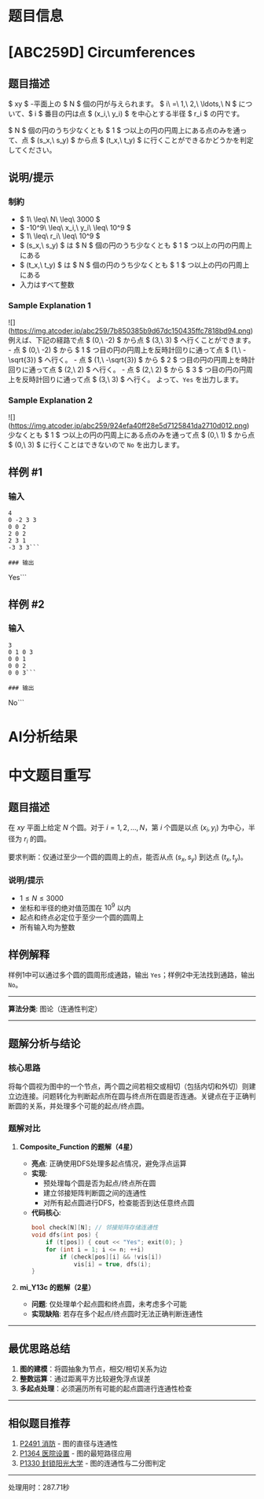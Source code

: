 # 题目信息

# [ABC259D] Circumferences

## 题目描述

[problemUrl]: https://atcoder.jp/contests/abc259/tasks/abc259_d

$ xy $ -平面上の $ N $ 個の円が与えられます。 $ i\ =\ 1,\ 2,\ \ldots,\ N $ について、$ i $ 番目の円は点 $ (x_i,\ y_i) $ を中心とする半径 $ r_i $ の円です。

$ N $ 個の円のうち少なくとも $ 1 $ つ以上の円の円周上にある点のみを通って、点 $ (s_x,\ s_y) $ から点 $ (t_x,\ t_y) $ に行くことができるかどうかを判定してください。

## 说明/提示

### 制約

- $ 1\ \leq\ N\ \leq\ 3000 $
- $ -10^9\ \leq\ x_i,\ y_i\ \leq\ 10^9 $
- $ 1\ \leq\ r_i\ \leq\ 10^9 $
- $ (s_x,\ s_y) $ は $ N $ 個の円のうち少なくとも $ 1 $ つ以上の円の円周上にある
- $ (t_x,\ t_y) $ は $ N $ 個の円のうち少なくとも $ 1 $ つ以上の円の円周上にある
- 入力はすべて整数

### Sample Explanation 1

!\[\](https://img.atcoder.jp/abc259/7b850385b9d67dc150435ffc7818bd94.png) 例えば、下記の経路で点 $ (0,\ -2) $ から点 $ (3,\ 3) $ へ行くことができます。 - 点 $ (0,\ -2) $ から $ 1 $ つ目の円の円周上を反時計回りに通って点 $ (1,\ -\sqrt{3}) $ へ行く。 - 点 $ (1,\ -\sqrt{3}) $ から $ 2 $ つ目の円の円周上を時計回りに通って点 $ (2,\ 2) $ へ行く。 - 点 $ (2,\ 2) $ から $ 3 $ つ目の円の円周上を反時計回りに通って点 $ (3,\ 3) $ へ行く。 よって、`Yes` を出力します。

### Sample Explanation 2

!\[\](https://img.atcoder.jp/abc259/924efa40ff28e5d7125841da2710d012.png) 少なくとも $ 1 $ つ以上の円の円周上にある点のみを通って点 $ (0,\ 1) $ から点 $ (0,\ 3) $ に行くことはできないので `No` を出力します。

## 样例 #1

### 输入

```
4
0 -2 3 3
0 0 2
2 0 2
2 3 1
-3 3 3```

### 输出

```
Yes```

## 样例 #2

### 输入

```
3
0 1 0 3
0 0 1
0 0 2
0 0 3```

### 输出

```
No```

# AI分析结果



# 中文题目重写

## 题目描述

在 $xy$ 平面上给定 $N$ 个圆。对于 $i = 1, 2, \ldots, N$，第 $i$ 个圆是以点 $(x_i, y_i)$ 为中心，半径为 $r_i$ 的圆。

要求判断：仅通过至少一个圆的圆周上的点，能否从点 $(s_x, s_y)$ 到达点 $(t_x, t_y)$。

### 说明/提示

- $1 \leq N \leq 3000$
- 坐标和半径的绝对值范围在 $10^9$ 以内
- 起点和终点必定位于至少一个圆的圆周上
- 所有输入均为整数

## 样例解释

样例1中可以通过多个圆的圆周形成通路，输出 `Yes`；样例2中无法找到通路，输出 `No`。

---

**算法分类**: 图论（连通性判定）

---

## 题解分析与结论

### 核心思路
将每个圆视为图中的一个节点，两个圆之间若相交或相切（包括内切和外切）则建立边连接。问题转化为判断起点所在圆与终点所在圆是否连通。关键点在于正确判断圆的关系，并处理多个可能的起点/终点圆。

### 题解对比

1. **Composite_Function 的题解（4星）**
   - **亮点**: 正确使用DFS处理多起点情况，避免浮点运算
   - **实现**:
     - 预处理每个圆是否为起点/终点所在圆
     - 建立邻接矩阵判断圆之间的连通性
     - 对所有起点圆进行DFS，检查能否到达任意终点圆
   - **代码核心**:
     ```cpp
     bool check[N][N]; // 邻接矩阵存储连通性
     void dfs(int pos) {
         if (t[pos]) { cout << "Yes"; exit(0); }
         for (int i = 1; i <= n; ++i)
             if (check[pos][i] && !vis[i]) 
                 vis[i] = true, dfs(i);
     }
     ```

2. **mi_Y13c 的题解（2星）**
   - **问题**: 仅处理单个起点圆和终点圆，未考虑多个可能
   - **实现缺陷**: 若存在多个起点/终点圆时无法正确判断连通性

---

## 最优思路总结

1. **图的建模**：将圆抽象为节点，相交/相切关系为边
2. **整数运算**：通过距离平方比较避免浮点误差
3. **多起点处理**：必须遍历所有可能的起点圆进行连通性检查

---

## 相似题目推荐

1. [P2491 消防](https://www.luogu.com.cn/problem/P2491) - 图的直径与连通性
2. [P1364 医院设置](https://www.luogu.com.cn/problem/P1364) - 图的最短路径应用
3. [P1330 封锁阳光大学](https://www.luogu.com.cn/problem/P1330) - 图的连通性与二分图判定

---
处理用时：287.71秒